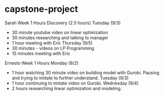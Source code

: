 # capstone-project

Sarah Week 1 Hours
Discovery (2.5 hours)
Tuesday (9/3)
- 30 minute youtube video on linear optimization
- 30 minutes researching and talking to manager
- 1 hour meeting with Eric
Thursday (9/5)
- 30 minutes - videos on LP Programming
- 15 minutes meeting with Eric

Ernesto Week 1 Hours
Monday (9/2)
- 1 hour watching 30 minute video on building model with Gurobi. Pausing and trying to imitate to further understand.
Tuesday (9/3)
- 1 hour continuing to imitate video on Gurobi.
Wednesday (9/4)
- 2 hours researching linear optimization and modeling.
